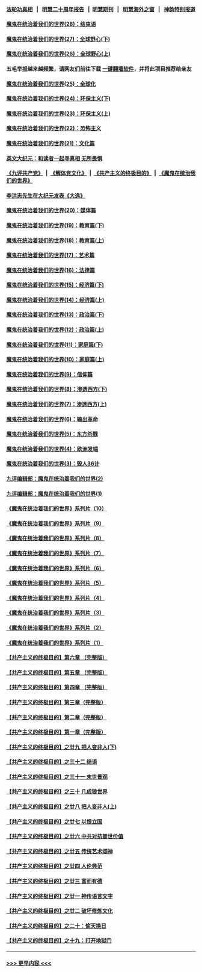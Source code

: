 #### [法轮功真相](https://github.com/gfw-breaker/truth/blob/master/README.md?t=0) &nbsp;&nbsp;|&nbsp;&nbsp; [明慧二十周年报告](https://github.com/gfw-breaker/mh-reports/blob/master/README.md?t=0) &nbsp;&nbsp;|&nbsp;&nbsp;[明慧期刊](https://github.com/gfw-breaker/mh-qikan) &nbsp;&nbsp;|&nbsp;&nbsp; [明慧海外之窗](https://github.com/gfw-breaker/mh-news/blob/master/README.md?t=0) &nbsp;&nbsp;|&nbsp;&nbsp; [神韵特别报道](https://github.com/gfw-breaker/mh-news/blob/master/shenyun.md?t=0)
#### [魔鬼在统治着我们的世界(28)：结束语](../pages/nsc422/n10936246.md?t=07071051) 
#### [魔鬼在统治着我们的世界(27)：全球野心(下)](../pages/nsc422/n10928319.md?t=07071051) 
#### [魔鬼在统治着我们的世界(26)：全球野心(上)](../pages/nsc422/n10900318.md?t=07071051) 
#### 五毛举报越来越频繁，请网友们前往下载 [一键翻墙软件](https://github.com/gfw-breaker/ssr-accounts)，并将此项目推荐给亲友
#### [魔鬼在统治着我们的世界(25)：全球化](../pages/nsc422/n10788205.md?t=07071051) 
#### [魔鬼在统治着我们的世界(24)：环保主义(下)](../pages/nsc422/n10695307.md?t=07071051) 
#### [魔鬼在统治着我们的世界(23)：环保主义(上)](../pages/nsc422/n10688613.md?t=07071051) 
#### [魔鬼在统治着我们的世界(22)：恐怖主义](../pages/nsc422/n10614727.md?t=07071051) 
#### [魔鬼在统治着我们的世界(21)：文化篇](../pages/nsc422/n10597706.md?t=07071051) 
#### [英文大纪元：和读者一起寻真相 无所畏惧](../pages/nsc422/n12542027.md?t=07071051) 
#### [《九评共产党》](https://github.com/begood0513/9ping.md/blob/master/README.md) &nbsp;|&nbsp; [《解体党文化》](../../../../jtdwh.md/blob/master/README.md)  &nbsp;|&nbsp; [《共产主义的终极目的》](../../../../gczydzjmd.md/blob/master/README.md) &nbsp;|&nbsp; [《魔鬼在统治我们的世界》](../../../../mgztzwmdsj.md/blob/master/README.md) 
#### [李洪志先生在大纪元发表《大选》](../pages/nsc422/n12534746.md?t=07071051) 
#### [魔鬼在统治着我们的世界(20)：媒体篇](../pages/nsc422/n10586579.md?t=07071051) 
#### [魔鬼在统治着我们的世界(19)：教育篇(下)](../pages/nsc422/n10564808.md?t=07071051) 
#### [魔鬼在统治着我们的世界(18)：教育篇(上)](../pages/nsc422/n10526970.md?t=07071051) 
#### [魔鬼在统治着我们的世界(17)：艺术篇](../pages/nsc422/n10499093.md?t=07071051) 
#### [魔鬼在统治着我们的世界(16)：法律篇](../pages/nsc422/n10485969.md?t=07071051) 
#### [魔鬼在统治着我们的世界(15)：经济篇(下)](../pages/nsc422/n10469975.md?t=07071051) 
#### [魔鬼在统治着我们的世界(14)：经济篇(上)](../pages/nsc422/n10457370.md?t=07071051) 
#### [魔鬼在统治着我们的世界(13)：政治篇(下)](../pages/nsc422/n10448270.md?t=07071051) 
#### [魔鬼在统治着我们的世界(12)：政治篇(上)](../pages/nsc422/n10444576.md?t=07071051) 
#### [魔鬼在统治着我们的世界(11)：家庭篇(下)](../pages/nsc422/n10440961.md?t=07071051) 
#### [魔鬼在统治着我们的世界(10)：家庭篇(上)](../pages/nsc422/n10435448.md?t=07071051) 
#### [魔鬼在统治着我们的世界(9)：信仰篇](../pages/nsc422/n10432159.md?t=07071051) 
#### [魔鬼在统治着我们的世界(8)：渗透西方(下)](../pages/nsc422/n10429603.md?t=07071051) 
#### [魔鬼在统治着我们的世界(7)：渗透西方(上)](../pages/nsc422/n10426013.md?t=07071051) 
#### [魔鬼在统治着我们的世界(6)：输出革命](../pages/nsc422/n10421536.md?t=07071051) 
#### [魔鬼在统治着我们的世界(5)：东方杀戮](../pages/nsc422/n10417707.md?t=07071051) 
#### [魔鬼在统治着我们的世界(4)：欧洲发端](../pages/nsc422/n10414890.md?t=07071051) 
#### [魔鬼在统治着我们的世界(3)：毁人36计](../pages/nsc422/n10411583.md?t=07071051) 
#### [九评编辑部：魔鬼在统治着我们的世界(2)](../pages/nsc422/n10410036.md?t=07071051) 
#### [九评编辑部：魔鬼在统治着我们的世界(1)](../pages/nsc422/n10406825.md?t=07071051) 
#### [《魔鬼在统治着我们的世界》系列片（10）](../pages/nsc422/n12292670.md?t=07071051) 
#### [《魔鬼在统治着我们的世界》系列片（9）](../pages/nsc422/n12290859.md?t=07071051) 
#### [《魔鬼在统治着我们的世界》系列片（8）](../pages/nsc422/n12287445.md?t=07071051) 
#### [《魔鬼在统治着我们的世界》系列片（7）](../pages/nsc422/n12283425.md?t=07071051) 
#### [《魔鬼在统治着我们的世界》系列片（6）](../pages/nsc422/n12282314.md?t=07071051) 
#### [《魔鬼在统治着我们的世界》系列片（5）](../pages/nsc422/n12281419.md?t=07071051) 
#### [《魔鬼在统治着我们的世界》系列片（4）](../pages/nsc422/n12274024.md?t=07071051) 
#### [《魔鬼在统治着我们的世界》系列片（3）](../pages/nsc422/n12271322.md?t=07071051) 
#### [《魔鬼在统治着我们的世界》系列片（2）](../pages/nsc422/n12269049.md?t=07071051) 
#### [《魔鬼在统治着我们的世界》系列片（1）](../pages/nsc422/n12267575.md?t=07071051) 
#### [【共产主义的终极目的】第六章 （完整版）](../pages/nsc422/n11428913.md?t=07071051) 
#### [【共产主义的终极目的】第五章 （完整版）](../pages/nsc422/n11428912.md?t=07071051) 
#### [【共产主义的终极目的】第四章 （完整版）](../pages/nsc422/n11428907.md?t=07071051) 
#### [【共产主义的终极目的】第三章（完整版）](../pages/nsc422/n11428848.md?t=07071051) 
#### [【共产主义的终极目的】第二章（完整版）](../pages/nsc422/n11428831.md?t=07071051) 
#### [【共产主义的终极目的】第一章（完整版）](../pages/nsc422/n11417651.md?t=07071051) 
#### [【共产主义的终极目的】之廿九 把人变非人(下)](../pages/nsc422/n11344140.md?t=07071051) 
#### [【共产主义的终极目的】之三十二 结语](../pages/nsc422/n11360535.md?t=07071051) 
#### [【共产主义的终极目的】之三十一 末世景观](../pages/nsc422/n11351129.md?t=07071051) 
#### [【共产主义的终极目的】之三十 几成狼世界](../pages/nsc422/n11348280.md?t=07071051) 
#### [【共产主义的终极目的】之廿八 把人变非人(上)](../pages/nsc422/n11340492.md?t=07071051) 
#### [【共产主义的终极目的】之廿七 以恨立国](../pages/nsc422/n11336944.md?t=07071051) 
#### [【共产主义的终极目的】之廿六 中共对抗普世价值](../pages/nsc422/n11324785.md?t=07071051) 
#### [【共产主义的终极目的】之廿五 传统艺术颂神](../pages/nsc422/n11296396.md?t=07071051) 
#### [【共产主义的终极目的】之廿四 人伦典范](../pages/nsc422/n11296397.md?t=07071051) 
#### [【共产主义的终极目的】之廿三 富而有德](../pages/nsc422/n11283598.md?t=07071051) 
#### [【共产主义的终极目的】之廿一 神传语言文字](../pages/nsc422/n11263265.md?t=07071051) 
#### [【共产主义的终极目的】之廿二 破坏修炼文化](../pages/nsc422/n11245728.md?t=07071051) 
#### [【共产主义的终极目的】之二十：偷天换日](../pages/nsc422/n11238846.md?t=07071051) 
#### [【共产主义的终极目的】之十九：打开地狱门](../pages/nsc422/n11206376.md?t=07071051) 

----
#### [ >>> 更早内容 <<< ](../indexes/nsc422-earlier.md)
